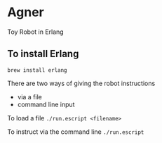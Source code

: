 # Agner
Toy Robot in Erlang

## To install Erlang
`brew install erlang`

There are two ways of giving the robot instructions
- via a file
- command line input

To load a file
`./run.escript <filename>`

To instruct via the command line
`./run.escript`

